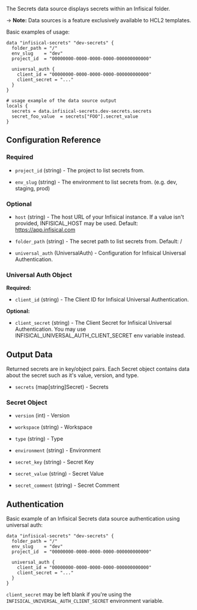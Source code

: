 The Secrets data source displays secrets within an Infisical folder.

-> **Note:** Data sources is a feature exclusively available to HCL2 templates.

Basic examples of usage:

```hcl
data "infisical-secrets" "dev-secrets" {
  folder_path = "/"
  env_slug    = "dev"
  project_id  = "00000000-0000-0000-0000-000000000000"

  universal_auth {
    client_id = "00000000-0000-0000-0000-000000000000"
    client_secret = "..."
  }
}

# usage example of the data source output
locals {
  secrets = data.infisical-secrets.dev-secrets.secrets
  secret_foo_value  = secrets["FOO"].secret_value
}
```

## Configuration Reference

### Required

<!-- Code generated from the comments of the Config struct in datasource/secrets/data.go; DO NOT EDIT MANUALLY -->

- `project_id` (string) - The project to list secrets from.

- `env_slug` (string) - The environment to list secrets from. (e.g. dev, staging, prod)

<!-- End of code generated from the comments of the Config struct in datasource/secrets/data.go; -->

### Optional

<!-- Code generated from the comments of the Config struct in datasource/secrets/data.go; DO NOT EDIT MANUALLY -->

- `host` (string) - The host URL of your Infisical instance. If a value isn't provided, INFISICAL_HOST may be used. Default: https://app.infisical.com

- `folder_path` (string) - The secret path to list secrets from. Default: /

- `universal_auth` (UniversalAuth) - Configuration for Infisical Universal Authentication.

<!-- End of code generated from the comments of the Config struct in datasource/secrets/data.go; -->

### Universal Auth Object

**Required:**

<!-- Code generated from the comments of the UniversalAuth struct in datasource/secrets/data.go; DO NOT EDIT MANUALLY -->

- `client_id` (string) - The Client ID for Infisical Universal Authentication.

<!-- End of code generated from the comments of the UniversalAuth struct in datasource/secrets/data.go; -->

**Optional:**

<!-- Code generated from the comments of the UniversalAuth struct in datasource/secrets/data.go; DO NOT EDIT MANUALLY -->

- `client_secret` (string) - The Client Secret for Infisical Universal Authentication. You may use INFISICAL_UNIVERSAL_AUTH_CLIENT_SECRET env variable instead.

<!-- End of code generated from the comments of the UniversalAuth struct in datasource/secrets/data.go; -->

## Output Data

Returned secrets are in key/object pairs. Each Secret object contains data about the secret such as it's value, version, and type.

<!-- Code generated from the comments of the DatasourceOutput struct in datasource/secrets/data.go; DO NOT EDIT MANUALLY -->

- `secrets` (map[string]Secret) - Secrets

<!-- End of code generated from the comments of the DatasourceOutput struct in datasource/secrets/data.go; -->

### Secret Object

<!-- Code generated from the comments of the Secret struct in datasource/secrets/data.go; DO NOT EDIT MANUALLY -->

- `version` (int) - Version

- `workspace` (string) - Workspace

- `type` (string) - Type

- `environment` (string) - Environment

- `secret_key` (string) - Secret Key

- `secret_value` (string) - Secret Value

- `secret_comment` (string) - Secret Comment

<!-- End of code generated from the comments of the Secret struct in datasource/secrets/data.go; -->

## Authentication

Basic example of an Infisical Secrets data source authentication using universal auth:

```hcl
data "infisical-secrets" "dev-secrets" {
  folder_path = "/"
  env_slug    = "dev"
  project_id  = "00000000-0000-0000-0000-000000000000"

  universal_auth {
    client_id = "00000000-0000-0000-0000-000000000000"
    client_secret = "..."
  }
}
```

`client_secret` may be left blank if you're using the `INFISICAL_UNIVERSAL_AUTH_CLIENT_SECRET` environment variable.
